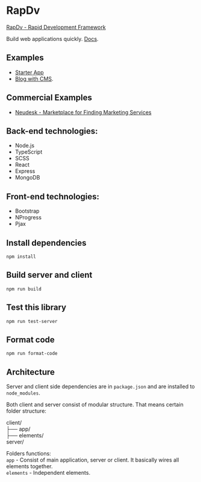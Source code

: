 # RapDv
[RapDv - Rapid Development Framework](https://rapdv.com)

Build web applications quickly. [Docs](https://rapdv.com/docs).

## Examples
- [Starter App](https://github.com/RapDv-com/rapdv-starter-app)  
- [Blog with CMS](https://github.com/RapDv-com/rapdv-cms).  

## Commercial Examples
- [Neudesk - Marketplace for Finding Marketing Services](https://neudesk.com)  

## Back-end technologies:
- Node.js
- TypeScript
- SCSS
- React
- Express
- MongoDB

## Front-end technologies:
- Bootstrap
- NProgress
- Pjax

## Install dependencies
`npm install`  

## Build server and client
`npm run build`  

## Test this library
`npm run test-server`  

## Format code
`npm run format-code`

## Architecture
Server and client side dependencies are in `package.json` and are installed to `node_modules`.  

Both client and server consist of modular structure. 
That means certain folder structure:

client/  
  ├── app/  
  ├── elements/  
server/  
  
  
Folders functions:  
`app` - Consist of main application, server or client. It basically wires all elements together.  
`elements` - Independent elements.  
